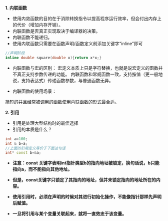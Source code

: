 **1. 内联函数**

- 使用内敛函数的目的在于消除转换指令以提高程序运行效率，但会付出内存上的代价（增加内存开销）。
- 内联函数是否真正实现取决于编译器的决策。
- 内联函数不能递归。
- 使用内联函数只需要在函数声明/函数定义前添加关键字“inline”即可
```c++
//声明阶段
inline double square(double x){return x*x;}
```

- 内联函数与宏的区别：
宏定义本质上只是字符替换，也就是说宏定义的函数并不真正支持参数传递的功能。
内联函数和常规函数一致，支持按值（更一般地说，支持表达式）传递函数参数，与普通函数无异。

- 内联函数的使用场景：

简短的并且经常被调用的函数使用内联函数的形式最合适。

**2. 引用**
- 引用是处理大型结构时的最佳选择
- 引用的本质是什么？
```C++
int a=100;
int & b=a;
//上面的引用定义等价于下面这句话
int* const b=&a;
```
- **注意：const 关键字表明int指针类型b的指向地址被锁定，换句话说，b只能指向a，而不能指向其他地址。**

- **但是，const关键字只锁定了其指向的地址，但并未锁定指向的地址所在的内容。**
- **使用引用时，必须在声明的时候对其进行初始化操作，不能像指针那样先声明后赋值。**
- **一旦将引用与某个变量关联起来，就将一直效忠于该变量。**




